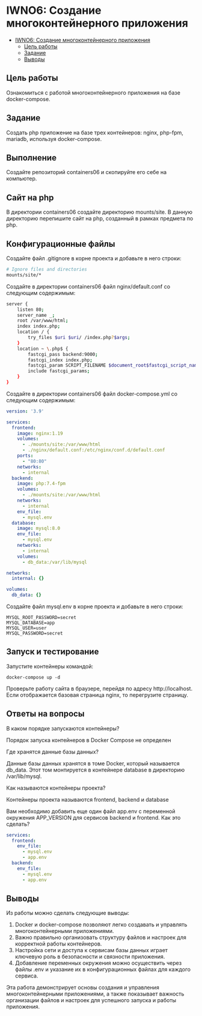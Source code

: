 # IWNO6: Создание многоконтейнерного приложения

- [IWNO6: Создание многоконтейнерного приложения](#iwno6-создание-многоконтейнерного-приложения)
  - [Цель работы](#цель-работы)
  - [Задание](#задание)
  - [Выводы](#выводы)

## Цель работы
Ознакомиться с работой многоконтейнерного приложения на базе docker-compose.
## Задание
Создать php приложение на базе трех контейнеров: nginx, php-fpm, mariadb, используя docker-compose.

## Выполнение

Создайте репозиторий containers06 и скопируйте его себе на компьютер.

## Сайт на php

В директории containers06 создайте директорию mounts/site. В данную директорию перепишите сайт на php, созданный в рамках предмета по php.

## Конфигурационные файлы

Создайте файл .gitignore в корне проекта и добавьте в него строки:
```bash
# Ignore files and directories
mounts/site/*
```
Создайте в директории containers06 файл nginx/default.conf со следующим содержимым:
```bash
server {
    listen 80;
    server_name _;
    root /var/www/html;
    index index.php;
    location / {
        try_files $uri $uri/ /index.php?$args;
    }
    location ~ \.php$ {
        fastcgi_pass backend:9000;
        fastcgi_index index.php;
        fastcgi_param SCRIPT_FILENAME $document_root$fastcgi_script_name;
        include fastcgi_params;
    }
}
```
Создайте в директории containers06 файл docker-compose.yml со следующим содержимым:

```yml
version: '3.9'

services:
  frontend:
    image: nginx:1.19
    volumes:
      - ./mounts/site:/var/www/html
      - ./nginx/default.conf:/etc/nginx/conf.d/default.conf
    ports:
      - "80:80"
    networks:
      - internal
  backend:
    image: php:7.4-fpm
    volumes:
      - ./mounts/site:/var/www/html
    networks:
      - internal
    env_file:
      - mysql.env
  database:
    image: mysql:8.0
    env_file:
      - mysql.env
    networks:
      - internal
    volumes:
      - db_data:/var/lib/mysql

networks:
  internal: {}

volumes:
  db_data: {}
```

Создайте файл mysql.env в корне проекта и добавьте в него строки:

```env
MYSQL_ROOT_PASSWORD=secret
MYSQL_DATABASE=app
MYSQL_USER=user
MYSQL_PASSWORD=secret
```

## Запуск и тестирование

Запустите контейнеры командой:

    docker-compose up -d

Проверьте работу сайта в браузере, перейдя по адресу http://localhost. Если отображается базовая страница nginx, то перегрузите страницу.

## Ответы на вопросы

В каком порядке запускаются контейнеры?

Порядок запуска контейнеров в Docker Compose не определен

Где хранятся данные базы данных?

Данные базы данных хранятся в томе Docker, который называется db_data. Этот том монтируется в контейнере database в директорию /var/lib/mysql.

Как называются контейнеры проекта?

Контейнеры проекта называются frontend, backend и database

Вам необходимо добавить еще один файл app.env с переменной окружения APP_VERSION для сервисов backend и frontend. Как это сделать?

```yml
services:
  frontend:
    env_file:
      - mysql.env
      - app.env
  backend:
    env_file:
      - mysql.env
      - app.env
```

## Выводы


Из работы можно сделать следующие выводы:

1. Docker и docker-compose позволяют легко создавать и управлять многоконтейнерными приложениями.
2. Важно правильно организовать структуру файлов и настроек для корректной работы контейнеров.
3. Настройка сети и доступа к сервисам базы данных играет ключевую роль в безопасности и связности приложения.
4. Добавление переменных окружения можно осуществить через файлы .env и указание их в конфигурационных файлах для каждого сервиса.

Эта работа демонстрирует основы создания и управления многоконтейнерными приложениями, а также показывает важность организации файлов и настроек для успешного запуска и работы приложения.
